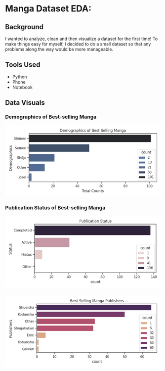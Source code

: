 # Manga Dataset EDA:
## Background
I wanted to analyze, clean and then visualize a dataset for the first time! To make things easy for myself, I decided to do a small dataset so that any problems along the way would be more manageable.

## Tools Used
- Python
- Phone
- Notebook

## Data Visuals
### Demographics of Best-selling Manga
![demographic plot](assets/Demographic_chart.png)


### Publication Status of Best-selling Manga
![publication status plot](assets/publication_status_chart.png)


### 
![publisher plot](assets/Publisher_chart.png)
